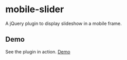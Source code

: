 mobile-slider
=============

A jQuery plugin to display slideshow in a mobile frame.

Demo
----
See the plugin in action. [Demo](http://demo.codecake.com/mobile-slider/)
